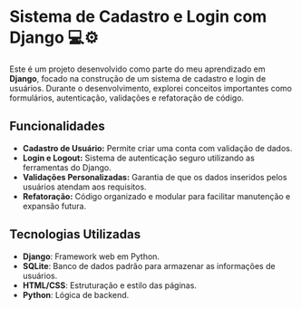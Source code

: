 # Sistema de Cadastro e Login com Django 💻⚙️

Este é um projeto desenvolvido como parte do meu aprendizado em **Django**, focado na construção de um sistema de cadastro e login de usuários. Durante o desenvolvimento, explorei conceitos importantes como formulários, autenticação, validações e refatoração de código.

## Funcionalidades

- **Cadastro de Usuário:** Permite criar uma conta com validação de dados.
- **Login e Logout:** Sistema de autenticação seguro utilizando as ferramentas do Django.
- **Validações Personalizadas:** Garantia de que os dados inseridos pelos usuários atendam aos requisitos.
- **Refatoração:** Código organizado e modular para facilitar manutenção e expansão futura.

## Tecnologias Utilizadas

- **Django**: Framework web em Python.
- **SQLite**: Banco de dados padrão para armazenar as informações de usuários.
- **HTML/CSS**: Estruturação e estilo das páginas.
- **Python**: Lógica de backend.
